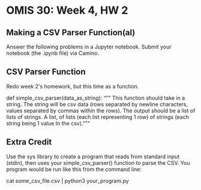 # OMIS 30: Week 4, HW 2


## Making a CSV Parser Function(al)

Answer the following problems in a Jupyter notebook. Submit your notebook (the .ipynb file) via Camino. 

## CSV Parser Function
Redo week 2's homework, but this time as a function. 

def simple_csv_parser(data_as_string):
“”” This function should take in a string. The string
will be csv data (rows separated by newline characters, 
values separated by commas within the rows).
The output should be a list of lists of strings. A list, of lists (each list representing 1 row) of strings (each string being 1 value
In the csv).”””



## Extra Credit
Use the sys library to create a program that reads from standard input (stdin), then uses your simple_csv_parser() function to parse the CSV. You program would be run like this from the command line:

cat some_csv_file.csv | python3 your_program.py


